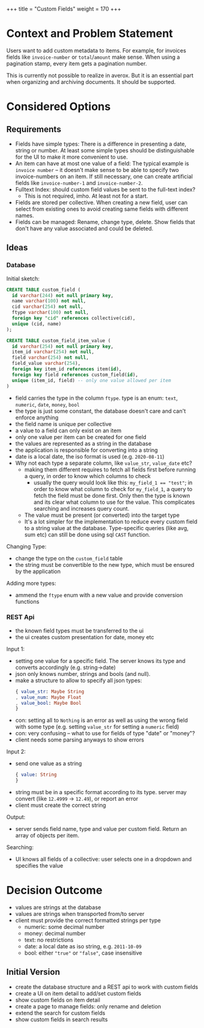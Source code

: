 +++
title = "Custom Fields"
weight = 170
+++

# Context and Problem Statement

Users want to add custom metadata to items. For example, for invoices
fields like `invoice-number` or `total`/`amount` make sense. When
using a pagination stamp, every item gets a pagination number.

This is currently not possible to realize in averox. But it is an
essential part when organizing and archiving documents. It should be
supported.


# Considered Options

## Requirements

- Fields have simple types: There is a difference in presenting a
  date, string or number. At least some simple types should be
  distinguishable for the UI to make it more convenient to use.
- An item can have at most one value of a field: The typical example
  is `invoice number` – it doesn't make sense to be able to specify
  two invoice-numbers on an item. If still necessary, one can create
  artificial fields like `invoice-number-1` and `invoice-number-2`.
- Fulltext Index: should custom field values be sent to the full-text
  index?
  - This is not required, imho. At least not for a start.
- Fields are stored per collective. When creating a new field, user
  can select from existing ones to avoid creating same fields with
  different names.
- Fields can be managed: Rename, change type, delete. Show fields that
  don't have any value associated and could be deleted.

## Ideas

### Database

Initial sketch:

``` sql
CREATE TABLE custom_field (
  id varchar(244) not null primary key,
  name varchar(100) not null,
  cid varchar(254) not null,
  ftype varchar(100) not null,
  foreign key "cid" references collective(cid),
  unique (cid, name)
);

CREATE TABLE custom_field_item_value (
  id varchar(254) not null primary key,
  item_id varchar(254) not null,
  field varchar(254) not null,
  field_value varchar(254),
  foreign key item_id references item(id),
  foreign key field references custom_field(id),
  unique (item_id, field) -- only one value allowed per item
)
```

- field carries the type in the column `ftype`. type is an enum:
  `text`, `numeric`, `date`, `money`, `bool`
- the type is just some constant, the database doesn't care and can't
  enforce anything
- the field name is unique per collective
- a value to a field can only exist on an item
- only one value per item can be created for one field
- the values are represented as a string in the database
- the application is responsible for converting into a string
- date is a local date, the iso format is used (e.g. `2020-08-11`)
- Why not each type a separate column, like `value_str`, `value_date`
  etc?
  - making them different requires to fetch all fields first before
    running a query, in order to know which columns to check
    - usually the query would look like this: `my_field_1 == "test"`;
      in order to know what column to check for `my_field_1`, a query
      to fetch the field must be done first. Only then the type is
      known and its clear what column to use for the value. This
      complicates searching and increases query count.
  - The value must be present (or converted) into the target type
  - It's a lot simpler for the implementation to reduce every custom
    field to a string value at the database. Type-specific queries
    (like avg, sum etc) can still be done using sql `CAST` function.

Changing Type:
- change the type on the `custom_field` table
- the string must be convertible to the new type, which must be
  ensured by the application

Adding more types:
- ammend the `ftype` enum with a new value and provide conversion
  functions

### REST Api

- the known field types must be transferred to the ui
- the ui creates custom presentation for date, money etc

Input 1:
- setting one value for a specific field. The server knows its type
  and converts accordingly (e.g. string->date)
- json only knows number, strings and bools (and null).
- make a structure to allow to specify all json types:
  ``` elm
  { value_str: Maybe String
  , value_num: Maybe Float
  , value_bool: Maybe Bool
  }
  ```
- con: setting all to `Nothing` is an error as well as using the wrong
  field with some type (e.g. setting `value_str` for setting a
  `numeric` field)
- con: very confusing – what to use for fields of type "date" or
  "money"?
- client needs some parsing anyways to show errors

Input 2:
- send one value as a string
  ```elm
  { value: String
  }
  ```
- string must be in a specific format according to its type. server
  may convert (like `12.4999` → `12.49`), or report an error
- client must create the correct string


Output:
- server sends field name, type and value per custom field. Return an
  array of objects per item.

Searching:
- UI knows all fields of a collective: user selects one in a dropdown
  and specifies the value


# Decision Outcome

- values are strings at the database
- values are strings when transported from/to server
- client must provide the correct formatted strings per type
  - numeric: some decimal number
  - money: decimal number
  - text: no restrictions
  - date: a local date as iso string, e.g. `2011-10-09`
  - bool: either `"true"` or `"false"`, case insensitive

## Initial Version

- create the database structure and a REST api to work with custom
  fields
- create a UI on item detail to add/set custom fields
- show custom fields on item detail
- create a page to manage fields: only rename and deletion
- extend the search for custom fields
- show custom fields in search results
